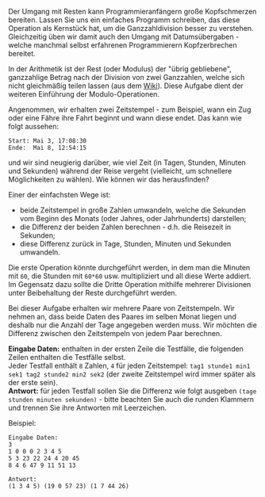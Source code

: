 <!-- #Modulo und Zeitdifferenz -->
Der Umgang mit Resten kann Programmieranfängern große Kopfschmerzen bereiten. Lassen Sie uns ein einfaches Programm schreiben,
das diese Operation als Kernstück hat, um die Ganzzahldivision besser zu verstehen. Gleichzeitig üben wir damit auch den Umgang mit
Datumsübergaben - welche manchmal selbst erfahrenen Programmierern Kopfzerbrechen bereitet.


In der Arithmetik ist der Rest (oder Modulus) der "übrig gebliebene", ganzzahlige Betrag nach der Division von zwei Ganzzahlen,
welche sich nicht gleichmäßig teilen lassen (aus dem [Wiki][wiki]). Diese Aufgabe dient der weiteren Einführung der Modulo-Operationen.

[wiki]: http://en.wikipedia.org/wiki/Remainder

Angenommen, wir erhalten zwei Zeitstempel - zum Beispiel, wann ein Zug oder eine Fähre ihre Fahrt beginnt und wann diese endet. Das
kann wie folgt aussehen:

    Start: Mai 3, 17:08:30
    Ende:  Mai 8, 12:54:15

und wir sind neugierig darüber, wie viel Zeit (in Tagen, Stunden, Minuten und Sekunden) während der Reise vergeht (vielleicht, um
schnellere Möglichkeiten zu wählen). Wie können wir das herausfinden?

Einer der einfachsten Wege ist:

- beide Zeitstempel in große Zahlen umwandeln, welche die Sekunden vom Beginn des Monats (oder Jahres, oder Jahrhunderts) darstellen;
- die Differenz der beiden Zahlen berechnen - d.h. die Reisezeit in Sekunden;
- diese Differenz zurück in Tage, Stunden, Minuten und Sekunden umwandeln.

Die erste Operation könnte durchgeführt werden, in dem man die Minuten mit `60`, die Stunden mit `60*60` usw. multipliziert und all diese Werte addiert.
Im Gegensatz dazu sollte die Dritte Operation mithilfe mehrerer Divisionen unter Beibehaltung der Reste durchgeführt werden.

Bei dieser Aufgabe erhalten wir mehrere Paare von Zeitstempeln. Wir nehmen an, dass beide Daten des Paares im selben
Monat liegen und deshalb nur die Anzahl der Tage angegeben werden muss. Wir möchten die Differenz zwischen den Zeitstempeln von jedem Paar berechnen.

**Eingabe Daten:** enthalten in der ersten Zeile die Testfälle, die folgenden Zeilen enthalten die Testfälle selbst.  
Jeder Testfall enthält `8` Zahlen, `4` für jeden Zeitstempel: `tag1 stunde1 min1 sek1 tag2 stunde2 min2 sek2` (der zweite
Zeitstempel wird immer später als der erste sein).  
**Antwort:** für jeden Testfall sollen Sie die Differenz wie folgt ausgeben `(tage stunden minuten sekunden)` - bitte
beachten Sie auch die runden Klammern und trennen Sie ihre Antworten mit Leerzeichen.

Beispiel:

    Eingabe Daten:
    3
    1 0 0 0 2 3 4 5
    5 3 23 22 24 4 20 45
    8 4 6 47 9 11 51 13
    
    Antwort:
    (1 3 4 5) (19 0 57 23) (1 7 44 26)

